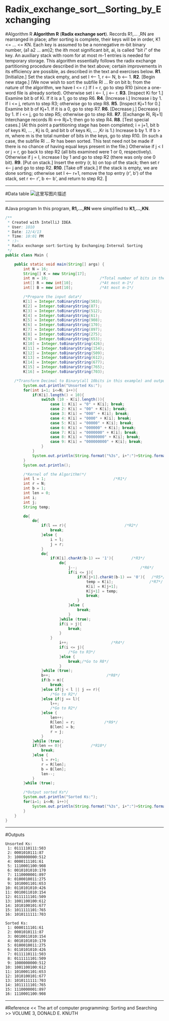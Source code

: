 # Radix_exchange_sort__Sorting_by_Exchanging

﻿#Algorithm R
**Algorithm R** (**Radix exchange sort**). Records R1,... ,RN are rearranged in 
place; after sorting is complete, their keys will be in order, K1 <= ... <= KN. Each 
key is assumed to be a nonnegative m-bit binary number, (a1 a2 ... am)2; the ith 
most significant bit, ai, is called "bit i" of the key. An auxiliary stack with 
room for at most m-1 entries is needed for temporary storage. This algorithm 
essentially follows the radix exchange partitioning procedure described in the 
text above; certain improvements in its efficiency are possible, as described in 
the text and exercises below. 
**R1**. [Initialize.] Set the stack empty, and set I <-- 1, r <-- N, b <-- 1. 
**R2**. [Begin new stage.] (We now wish to sort the subfile Rl ... Rr on bit b; 
from the nature of the algorithm, we have I <= r.) If I = r, go to step R10 
(since a one-word file is already sorted). Otherwise set i <-- I, j <-- r. 
**R3**. [Inspect Ki for 1.] Examine bit b of Ki. If it is a 1, go to step R6. 
**R4**. [Increase i.] Increase i by 1. If i <= j, return to step R3; otherwise go to 
step R8. 
**R5**. [Inspect Kj+1 for 0.] Examine bit b of Kj+1. If it is a 0, go to step R7. 
**R6**. [Decrease j.] Decrease j by 1. If i <= j, go to step R5; otherwise go to 
step R8. 
**R7**. [Exchange Ri, Rj+1] Interchange records Ri <--> Rj+1; then go to step R4. 
**R8**. [Test special cases.] (At this point a partitioning stage has been completed; 
i = j+1, bit b of keys Kl, ... , Kj is 0, and bit b of keys Ki, ... ,Kr is 1.) 
Increase b by 1. If b > m, where m is the total number of bits in the keys, 
go to step R10. (In such a case, the subfile Rl ... Rr has been sorted. This 
test need not be made if there is no chance of having equal keys present in 
the file.) Otherwise if j < I or j = r, go back to step R2 (all bits examined 
were 1 or 0, respectively). Otherwise if j = I, increase I by 1 and go to 
step R2 (there was only one 0 bit). 
**R9**. [Put on stack.] Insert the entry (r, b) on top of the stack; then set r <-- j 
and go to step R2. 
**R10**. [Take off stack.] If the stack is empty, we are done sorting; otherwise set 
I <-- r+1, remove the top entry (r', b') of the stack, set r <-- r', b <-- b', and 
return to step R2. **|** 

---
#Data table
![这里写图片描述](https://img-blog.csdn.net/20151106154254230)

---
#Java program
In this program, **R1,...,RN** were simplified to **K1,...,KN**.

```java
/**
 * Created with IntelliJ IDEA.
 * User: 1O1O
 * Date: 12/4/13
 * Time: 10:01 PM
 * :)~
 * Radix exchange sort:Sorting by Exchanging:Internal Sorting
 */
public class Main {

    public static void main(String[] args) {
        int N = 16;
        String[] K = new String[17];
        int m = 10;                       /*Total number of bits in the Ks*/
        int[] R = new int[10];            /*At most m-1*/
        int[] B = new int[10];            /*At most m-1*/

        /*Prepare the input data*/
        K[1] = Integer.toBinaryString(503);
        K[2] = Integer.toBinaryString(87);
        K[3] = Integer.toBinaryString(512);
        K[4] = Integer.toBinaryString(61);
        K[5] = Integer.toBinaryString(908);
        K[6] = Integer.toBinaryString(170);
        K[7] = Integer.toBinaryString(897);
        K[8] = Integer.toBinaryString(275);
        K[9] = Integer.toBinaryString(653);
        K[10] = Integer.toBinaryString(426);
        K[11] = Integer.toBinaryString(154);
        K[12] = Integer.toBinaryString(509);
        K[13] = Integer.toBinaryString(612);
        K[14] = Integer.toBinaryString(677);
        K[15] = Integer.toBinaryString(765);
        K[16] = Integer.toBinaryString(703);

    /*Transform Decimal to Binary(all 10bits in this example) and output unsorted Ks*/
        System.out.println("Unsorted Ks:");
        for(int i=1; i<=N; i++){
            if(K[i].length() < 10){
                switch (10 - K[i].length()){
                    case 1: K[i] = "0" + K[i]; break;
                    case 2: K[i] = "00" + K[i]; break;
                    case 3: K[i] = "000" + K[i]; break;
                    case 4: K[i] = "0000" + K[i]; break;
                    case 5: K[i] = "00000" + K[i]; break;
                    case 6: K[i] = "000000" + K[i]; break;
                    case 7: K[i] = "0000000" + K[i]; break;
                    case 8: K[i] = "00000000" + K[i]; break;
                    case 9: K[i] = "000000000" + K[i]; break;
                }
            }
            System.out.println(String.format("%3s", i+":")+String.format("%11s", K[i])+":"+Integer.parseInt(K[i], 2));
        }
        System.out.println();

        /*Kernel of the Algorithm!*/
        int l = 1;                              /*R1*/
        int r = N;
        int b = 1;
        int len = 0;
        int i;
        int j;
        String temp;

        do{
            do{
                if(l == r){                          /*R2*/
                    break;
                }else {
                    i = l;
                    j = r;
                }
                do{
                    if(K[i].charAt(b-1) == '1'){        /*R3*/
                        do{
                            j--;                            /*R6*/
                            if(i <= j){
                                if(K[j+1].charAt(b-1) == '0'){   /*R5*/
                                    temp = K[i];                /*R7*/
                                    K[i] = K[j+1];
                                    K[j+1] = temp;
                                    break;
                                }
                            }else {
                                break;
                            }
                        }while (true);
                        if(i > j){
                            break;
                        }
                    }
                        i++;                   /*R4*/
                        if(i <= j){
                            /*Go to R3*/
                        }else {
                            break;/*Go to R8*/
                        }
                }while (true);
                b++;                         /*R8*/
                if(b > m){
                    break;
                }else if(j < l || j == r){
                    /*Go to R2*/
                }else if(j == l){
                    l++;
                    /*Go to R2*/
                }else {
                    len++;
                    R[len] = r;             /*R9*/
                    B[len] = b;
                    r = j;
                }
            }while (true);
            if(len == 0){             /*R10*/
                break;
            }else {
                l = r+1;
                r = R[len];
                b = B[len];
                len--;
            }
        }while (true);

        /*Output sorted Ks*/
        System.out.println("Sorted Ks:");
        for(i=1; i<=N; i++){
            System.out.println(String.format("%3s", i+":")+String.format("%11s", K[i])+":"+Integer.parseInt(K[i], 2));   /*Transform Binary to Decimal*/
        }
    }
}
```

---
#Outputs
```
Unsorted Ks:
 1: 0111110111:503
 2: 0001010111:87
 3: 1000000000:512
 4: 0000111101:61
 5: 1110001100:908
 6: 0010101010:170
 7: 1110000001:897
 8: 0100010011:275
 9: 1010001101:653
10: 0110101010:426
11: 0010011010:154
12: 0111111101:509
13: 1001100100:612
14: 1010100101:677
15: 1011111101:765
16: 1010111111:703

Sorted Ks:
 1: 0000111101:61
 2: 0001010111:87
 3: 0010011010:154
 4: 0010101010:170
 5: 0100010011:275
 6: 0110101010:426
 7: 0111110111:503
 8: 0111111101:509
 9: 1000000000:512
10: 1001100100:612
11: 1010001101:653
12: 1010100101:677
13: 1010111111:703
14: 1011111101:765
15: 1110000001:897
16: 1110001100:908
```

---
#Reference
<< The art of computer programming: Sorting and Searching >> VOLUME 3, DONALD E. KNUTH
